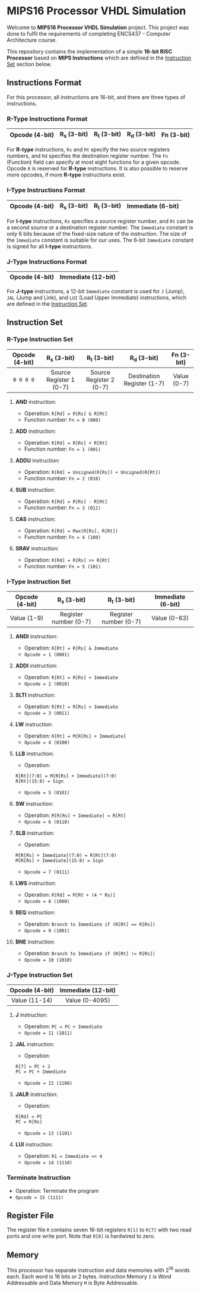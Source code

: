 # MIPS16 Processor VHDL Simulation

Welcome to **MIPS16 Processor VHDL Simulation** project. This project was done to fulfil the requirements of completing ENCS437 - Computer Architecture course.

This repository contains the implementation of a simple **16-bit RISC Processor** based on **MIPS Instructions** which are defined in the [Instruction Set](#instruction-set) section below.

## Instructions Format

For this processor, all instructions are 16-bit, and there are three types of instructions.

### R-Type Instructions Format
| Opcode (4-bit) | R<sub>s</sub> (3-bit) | R<sub>t</sub> (3-bit) | R<sub>d</sub> (3-bit) | Fn (3-bit) |
|:--------------:|:---------------------:|:---------------------:|:---------------------:|:----------:|

For **R-type** instructions, `Rs` and `Rt` specify the two source registers numbers, and `Rd` specifies the destination register number. The `Fn` (Function) field can specify at most eight functions for a given opcode. Opcode `0` is reserved for **R-type** instructions. It is also possible to reserve more opcodes, if more **R-type** instructions exist.


### I-Type Instructions Format

| Opcode (4-bit) | R<sub>s</sub> (3-bit) | R<sub>t</sub> (3-bit) | Immediate (6-bit) |
|:--------------:|:---------------------:|:---------------------:|:-----------------:|

For **I-type** instructions, `Rs` specifies a source register number, and `Rt` can be a second source or a destination register number. The `Immediate` constant is only 6 bits because of the fixed-size nature of the instruction. The size of the `Immediate` constant is suitable for our uses. The 6-bit `Immediate` constant is signed for all **I-type** instructions.

### J-Type Instructions Format

| Opcode (4-bit) | Immediate (12-bit) |
|:--------------:|:------------------:|

For **J-type** instructions, a 12-bit `Immediate` constant is used for `J` (Jump), `JAL` (Jump and Link), and `LUI` (Load Upper Immediate) instructions, which are defined in the [Instruction Set](#instruction-set).

## Instruction Set

### R-Type Instruction Set

| Opcode (4-bit) |  R<sub>s</sub> (3-bit)  |  R<sub>t</sub> (3-bit)  |   R<sub>d</sub> (3-bit)    | Fn (3-bit)  |
|:--------------:|:-----------------------:|:-----------------------:|:--------------------------:|:-----------:|
|   `0 0 0 0`    | Source Register 1 (0-7) | Source Register 2 (0-7) | Destination Register (1-7) | Value (0-7) |

1. **AND** instruction:
    - Operation: `R[Rd] = R[Rs] & R[Rt]`
    - Function number: `Fn = 0 (000)`

2. **ADD** instruction:
    - Operation: `R[Rd] = R[Rs] + R[Rt]`
    - Function number: `Fn = 1 (001)`

3. **ADDU** instruction:
    - Operation: `R[Rd] = Unsigned(R[Rs]) + Unsigned(R[Rt])`
    - Function number: `Fn = 2 (010)`

4. **SUB** instruction:
    - Operation: `R[Rd] = R[Rs] - R[Rt]`
    - Function number: `Fn = 3 (011)`

5. **CAS** instruction:
    - Operation: `R[Rd] = Max(R[Rs], R[Rt])`
    - Function number: `Fn = 4 (100)`

6. **SRAV** instruction:
    - Operation: `R[Rd] = R[Rs] >> R[Rt]`
    - Function number: `Fn = 5 (101)`

### I-Type Instruction Set

| Opcode (4-bit) | R<sub>s</sub> (3-bit) | R<sub>t</sub> (3-bit) | Immediate (6-bit) |
|:--------------:|:---------------------:|:---------------------:|:-----------------:|
|  Value (1-9)   | Register number (0-7) | Register number (0-7) |   Value (0-63)    |

1. **ANDI** instruction:
    - Operation: `R[Rt] = R[Rs] & Immediate`
    - `Opcode = 1 (0001)`

2. **ADDI** instruction:
    - Operation: `R[Rt] = R[Rs] + Immediate`
    - `Opcode = 2 (0010)`

3. **SLTI** instruction:
    - Operation: `R[Rt] = R[Rs] < Immediate`
    - `Opcode = 3 (0011)`

4. **LW** instruction:
    - Operation: `R[Rt] = M[R[Rs] + Immediate]`
    - `Opcode = 4 (0100)`

5. **LLB** instruction:
    - Operation:
    ```
   R[Rt](7:0) = M[R[Rs] + Immediate](7:0)
   R[Rt](15:8) = Sign
   ```
    - `Opcode = 5 (0101)`

6. **SW** instruction:
    - Operation: `M[R[Rs] + Immediate] = R[Rt]`
    - `Opcode = 6 (0110)`

7. **SLB** instruction:
    - Operation:
    ```
   M[R[Rs] + Immediate](7:0) = R[Rt](7:0)
   M[R[Rs] + Immediate](15:8) = Sign
   ```
    - `Opcode = 7 (0111)`

8. **LWS** instruction:
    - Operation: `R[Rd] = M[Rt + (4 * Rs)]`
    - `Opcode = 8 (1000)`

9. **BEQ** instruction:
    - Operation: `Branch to Immediate if (R[Rt] == R[Rs])`
    - `Opcode = 9 (1001)`

10. **BNE** instruction:
    - Operation: `Branch to Immediate if (R[Rt] != R[Rs])`
    - `Opcode = 10 (1010)`

### J-Type Instruction Set
| Opcode (4-bit) | Immediate (12-bit) |
|:--------------:|:------------------:|
| Value (11-14)  |   Value (0-4095)   |

1. **J** instruction:
   - Operation: `PC = PC + Immediate`
   - `Opcode = 11 (1011)`

2. **JAL** instruction:
   - Operation:
   ```
   R[7] = PC + 2
   PC = PC + Immediate
   ```
   - `Opcode = 12 (1100)`

3. **JALR** instruction:
   - Operation:
   ```
   R[Rd] = PC
   PC = R[Rs]
   ```
   - `Opcode = 13 (1101)`

1. **LUI** instruction:
   - Operation: `R1 = Immediate << 4`
   - `Opcode = 14 (1110)`

### Terminate Instruction
   - Operation: Terminate the program
   - `Opcode = 15 (1111)`

## Register File
The register file `R` contains seven 16-bit registers `R[1]` to `R[7]` with two read ports and one write port. Note that `R[0]` is hardwired to zero.

## Memory
This processor has separate instruction and data memories with 2<sup>16</sup> words each. Each word is 16 bits or 2 bytes.
Instruction Memory `I` is Word Addressable and Data Memory `M` is Byte Addressable.
